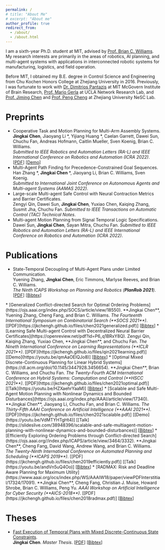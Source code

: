 ```yaml
---
permalink: /
# title: "About Me"
# excerpt: "About me"
author_profile: true
redirect_from: 
  - /about/
  - /about.html
---
```


I am a sixth-year Ph.D. student at MIT, advised by [Prof. Brian C. Williams](https://aeroastro.mit.edu/brian-c-williams). My research interests are primarily in the areas of robotics, AI planning, and multi-agent systems with applications in interconnected robotic systems for manufacturing, logistics, and field operation.

Before MIT, I obtained my B.E. degree in Control Science and Engineering from Chu Kochen Honors College at Zhejiang University in 2016. Previously, I was furtunate to work with [Dr. Dimitrios Pantazis](https://mcgovern.mit.edu/profile/dimitrios-pantazis/) at MIT McGovern Institute of Brain Research, [Prof. Mario Gerla](https://en.wikipedia.org/wiki/Mario_Gerla) at UCLA Network Research Lab, and [Prof. Jiming Chen](https://person.zju.edu.cn/en/jmchen) and [Prof. Peng Cheng](https://person.zju.edu.cn/en/cp) at Zhejiang University NeSC Lab.


Preprints
======
* Cooperative Task and Motion Planning for Multi-Arm Assembly Systems.   
    **Jingkai Chen**, Jiaoyang Li *, Yijiang Huang *, Caelan Garrett, Dawei Sun, Chuchu Fan, Andreas Hofmann, Caitlin Mueller, Sven Koenig, Brian C. Williams.   
    <i> Submitted to IEEE Robotics and Automation Letters (RA-L) and IEEE International Conference on Robotics and Automation (ICRA 2022)</i>.   
    [[PDF](https://jkchengh.github.io/files/chen2022cooperative.pdf)] [[Demo](https://youtube.com/playlist?list=PLPE70_UHUxDJhtmm7cL69fGMerDTnTZJj)]
* Multi-Agent Path Finding for Precedence-Constrained Goal Sequences.   
    Han Zhang *, **Jingkai Chen** *, Jiaoyang Li, Brian C. Williams, Sven Koenig.   
    <i> Submitted to International Joint Conference on Autonomous Agents and Multi-agent Systems (AAMAS 2022)</i>.   
* Large-scale Multi-agent Safe Control with Neural Contraction Metrics and Barrier Certificates.   
   Zengyi Qin, Dawei Sun, **Jingkai Chen**, Yuxiao Chen, Kaiqing Zhang, Susmit Jha, Chuchu Fan.
    <i> Submitted to IEEE Transactions on Automatic Control (TAC) Technical Notes</i>.   
* Multi-agent Motion Planning from Signal Temporal Logic Specifications.
    Dawei Sun, **Jingkai Chen**, Sayan Mitra, Chuchu Fan.
    <i> Submitted to IEEE Robotics and Automation Letters (RA-L) and IEEE International Conference on Robotics and Automation (ICRA 2022)</i>.  


Publications
======
* State-Temporal Decoupling of Multi-Agent Plans under Limited Communication.   
    Yuening Zhang, **Jingkai Chen**, Eric Timmons, Marlyse Reeves, and Brian C. Williams.  
    <i>The Ninth ICAPS Workshop on Planning and Robotics (**PlanRob 2021**)</i>.   
    [[PDF](https://jkchengh.github.io/files/zhang2021state.pdf)] [<a href="javascript:void(0)" onclick="(function(target, id) { if ($('#' + id).css('display') == 'block') { $('#' + id).hide('fast'); $(target).text('Bibtex') } else { $('#' + id).show('fast'); $(target).text('Bibtex▲') } })(this, 'bibtex-zhang2021state');">Bibtex</a>]
<div id="bibtex-zhang2021state" style="display:none">
<pre>@inproceedings{zhang2021state,
  author = {Yuening Zhang, Jingkai Chen, Eric Timmons, Marlyse Reeves, Brian C. Wiiliams},
  title = {State-Temporal Decoupling of Multi-Agent Plans under Limited Communication},
  booktitle = {Proceedings of the Ninth ICAPS Workshop on Planning and Robotics (PlanRob 2021)},
  year = {2021}
} 
</pre></div>
* [Generalized Conflict-directed Search for Optimal Ordering Problems](https://ojs.aaai.org/index.php/SOCS/article/view/18550).   
    **Jingkai Chen**, Yuening Zhang, Cheng Fang, and Brian C. Williams.  
    <i>The Fourteenth International Symposium on Combinatorial Search (**SOCS 2021**)</i>.   
    [[PDF](https://jkchengh.github.io/files/chen2021generalized.pdf)] [<a href="javascript:void(0)" onclick="(function(target, id) { if ($('#' + id).css('display') == 'block') { $('#' + id).hide('fast'); $(target).text('Bibtex') } else { $('#' + id).show('fast'); $(target).text('Bibtex▲') } })(this, 'bibtex-chen2021generalized');">Bibtex</a>]
<div id="bibtex-chen2021generalized" style="display:none">
<pre>@inproceedings{chen2021generalized,
  author = {Jingkai Chen, Yuening Zhang, Cheng Fang, Brian C. Wiiliams},
  title = {Generalized Conflict-directed Search for Optimal Ordering Problems},
  booktitle = {Proceedings of the Fourteenth International Symposium on Combinatorial Search (SoCS 2021)},
  year = {2021}
} 
</pre></div>
* [Learning Safe Multi-agent Control with Decentralized Neural Barrier Certificates](https://openreview.net/pdf?id=P6_q1BRxY8Q).   
    Zengyi Qin, Kaiqing Zhang, Yuxiao Chen, **Jingkai Chen**, and Chuchu Fan.  
    <i>The Nineth International Conference on Learning Representations (**ICLR 2021**)</i>.   
    [[PDF](https://jkchengh.github.io/files/qin2021learning.pdf)] [[Demo](https://youtu.be/qmAaOEIQJo8)] [<a href="javascript:void(0)" onclick="(function(target, id) { if ($('#' + id).css('display') == 'block') { $('#' + id).hide('fast'); $(target).text('Bibtex') } else { $('#' + id).show('fast'); $(target).text('Bibtex▲') } })(this, 'bibtex-qin2021learning');">Bibtex</a>]
<div id="bibtex-qin2021learning" style="display:none">
<pre>@inproceedings{qin2021learning,
  author = {Zengyi Qin and Kaiqing Zhang and Yuxiao Chen and Jingkai Chen and Chuchu Fan},
  title = {Learning Safe Multi-agent Control with Decentralized Neural Barrier Certificates},
  booktitle = {Proceedings of the Nineth International Conference on Learning Representations (ICLR 2021)},
  year = {2021}
} 
</pre></div>
* [Optimal Mixed Discrete-Continuous Planning for Linear Hybrid Systems](https://dl.acm.org/doi/10.1145/3447928.3456654).       
    **Jingkai Chen**, Brian C. Williams, and Chuchu Fan.  
    <i>The Twenty-Fourth ACM International Conference on Hybrid Systems: Computation and Control (**HSCC 2021**)</i>.   
   [[PDF](https://jkchengh.github.io/files/chen2021optimal.pdf)] [[Talk](https://youtu.be/HZXaehrYaaM)] [<a href="javascript:void(0)" onclick="(function(target, id) { if ($('#' + id).css('display') == 'block') { $('#' + id).hide('fast'); $(target).text('Bibtex') } else { $('#' + id).show('fast'); $(target).text('Bibtex▲') } })(this, 'bibtex-chen2021optimal');">Bibtex</a>]
<div id="bibtex-chen2021optimal" style="display:none">
<pre>@inproceedings{chen2021optimal,
  author = {Jingkai Chen and Brian C. Williams and Chuchu Fan},
  title ={Optimal Mixed Discrete-Continuous Planning for  Linear Hybrid Systems},
  booktitle = {Proceedings of the Twenty-Fourth ACM International Conference on Hybrid Systems: Computation and Control (HSCC 2021)},
  year = {2021}
}
</pre></div> 
* [Scalable and Safe Multi-Agent Motion Planning with Nonlinear Dynamics and Bounded Disturbances](https://ojs.aaai.org/index.php/AAAI/article/view/17340).    
    **Jingkai Chen**, Jiaoyang Li, Chuchu Fan, and Brian C. Williams.    
    <i>The Thirty-Fifth AAAI Conference on Artificial Intelligence (**AAAI 2021**)</i>.   
    [[PDF](https://jkchengh.github.io/files/chen2021scalable.pdf)] [[Demo](https://youtu.be/VdMTYHTgHt4)] [[Talk](https://slideslive.com/38948396/scalable-and-safe-multiagent-motion-planning-with-nonlinear-dynamics-and-bounded-disturbances)] [<a href="javascript:void(0)" onclick="(function(target, id) { if ($('#' + id).css('display') == 'block') { $('#' + id).hide('fast'); $(target).text('Bibtex') } else { $('#' + id).show('fast'); $(target).text('Bibtex▲') } })(this, 'bibtex-chen2021scalable');">Bibtex</a>]
<div id="bibtex-chen2021scalable" style="display:none">
<pre>
@inproceedings{chen2021scalable,
  author = {Jingkai Chen and Jiaoyang Li and Chuchu Fan and Brian C. Williams},
  title = {Scalable and Safe Multi-Agent Motion Planning with Nonlinear Dynamics and Bounded Disturbances},
  booktitle = {Proceedings of the Thirty-Fifth AAAI Conference on Artificial Intelligence (AAAI 2021)},
  year = {2021}
} 
</pre></div>
* [Efficiently Exploring Ordering Problems through Conflict-directed Search](https://ojs.aaai.org//index.php/ICAPS/article/view/3464/3332).               
    **Jingkai Chen**, Cheng Fang, David Wang, Andrew Wang, and Brian C. Williams.    
    <i>The Twenty-Ninth International Conference on Automated Planning and Scheduling (**ICAPS 2019**)</i>.   
    [[PDF](https://jkchengh.github.io/files/chen2019efficiently.pdf)] [[Talk](https://youtu.be/andVn5uQ4Oo)] [<a href="javascript:void(0)" onclick="(function(target, id) { if ($('#' + id).css('display') == 'block') { $('#' + id).hide('fast'); $(target).text('Bibtex') } else { $('#' + id).show('fast'); $(target).text('Bibtex▲') } })(this, 'bibtex-chen2019efficiently');">Bibtex</a>]
<div id="bibtex-chen2019efficiently" style="display:none">
<pre>
@inproceedings{chen2019efficiently,
  title={Efficiently Exploring Ordering Problems through Conflict-Directed Search},
  author={Jingkai Chen and Cheng Fang and David Wang and Andrew Wang and Brian C. Williams},
  booktitle={Proceedings of the International Conference on Automated Planning and Scheduling (ICAPS 2019)},
  volume={29},
  number={1},
  pages={97--105},
  year={2019}
}
</pre></div>
* [RADMAX: Risk and Deadline Aware Planning for Maximum Utility](https://www.aaai.org/ocs/index.php/WS/AAAIW18/paper/viewPDFInterstitial/17324/17091).               
    **Jingkai Chen**, Cheng Fang, Christian J. Muise, Howard Shrobe, Brian C. Williams, Peng Yu.    
    <i>AAAI Workshop on Artificial Intelligence for Cyber Security (**AICS-2018**)</i>.   
    [[PDF](https://jkchengh.github.io/files/chen2018radmax.pdf)] [<a href="javascript:void(0)" onclick="(function(target, id) { if ($('#' + id).css('display') == 'block') { $('#' + id).hide('fast'); $(target).text('Bibtex') } else { $('#' + id).show('fast'); $(target).text('Bibtex▲') } })(this, 'bibtex-chen2018radmax');">Bibtex</a>]
<div id="bibtex-chen2018radmax" style="display:none">
<pre>
@inproceedings{chen2018radmax,
  title={RADMAX: Risk and Deadline Aware Planning for Maximum Utility.},
  author={Chen, Jingkai and Fang, Cheng and Muise, Christian J and Shrobe, Howard and Williams, Brian C. and Yu, Peng},
  booktitle={AAAI Workshop on Artificial Intelligence for Cyber Security (AICS-2018)},
  year={2018}
}
</pre></div>


Theses
======
* [Fast Execution of Temporal Plans with Mixed Discrete-Continuous State Constraints](https://dspace.mit.edu/handle/1721.1/122406).               
    **Jingkai Chen**. <i>Master Thesis</i>.
    [[PDF](https://jkchengh.github.io/files/chen2019fast.pdf)] [<a href="javascript:void(0)" onclick="(function(target, id) { if ($('#' + id).css('display') == 'block') { $('#' + id).hide('fast'); $(target).text('Bibtex') } else { $('#' + id).show('fast'); $(target).text('Bibtex▲') } })(this, 'bibtex-chen2019fast');">Bibtex</a>]
<div id="bibtex-chen2019fast" style="display:none">
<pre>
@masterthesis{chen2019fast,
  title={Fast execution of temporal plans with mixed discrete-continuous state constraints},
  author={Chen, Jingkai},
  year={2019},
  school={Massachusetts Institute of Technology}
}
</pre></div>






